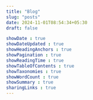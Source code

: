 ```yaml
---
title: "Blog"
slug: "posts"
date: 2024-11-01T08:54:34+05:30
draft: false

showDate : true
showDateUpdated : true
showHeadingAnchors : true
showPagination : true
showReadingTime : true
showTableOfContents : true
showTaxonomies : true
showWordCount : true
showSummary : true
sharingLinks : true
---
```

